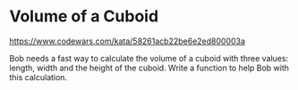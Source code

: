 # Volume of a Cuboid
https://www.codewars.com/kata/58261acb22be6e2ed800003a

Bob needs a fast way to calculate the volume of a cuboid with three values: length, width and the height of the cuboid. Write a function to help Bob with this calculation.
